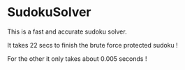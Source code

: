 # SudokuSolver

This is a fast and accurate sudoku solver.  

It takes 22 secs to finish the brute force protected sudoku !  

For the other it only takes about 0.005 seconds !  
